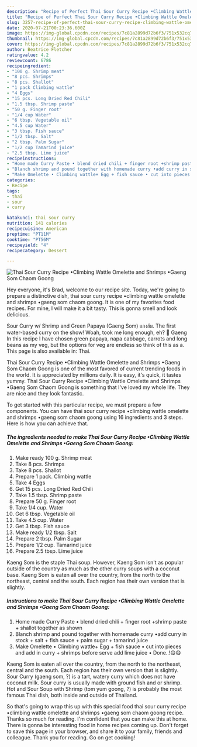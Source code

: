 ```yaml
---
description: "Recipe of Perfect Thai Sour Curry Recipe •Climbing Wattle Omelette and Shrimps •Gaeng Som Chaom Goong"
title: "Recipe of Perfect Thai Sour Curry Recipe •Climbing Wattle Omelette and Shrimps •Gaeng Som Chaom Goong"
slug: 3257-recipe-of-perfect-thai-sour-curry-recipe-climbing-wattle-omelette-and-shrimps-gaeng-som-chaom-goong
date: 2020-07-21T00:23:36.600Z
image: https://img-global.cpcdn.com/recipes/7c81a2899d72b6f3/751x532cq70/thai-sour-curry-recipe-•climbing-wattle-omelette-and-shrimps-•gaeng-som-chaom-goong-recipe-main-photo.jpg
thumbnail: https://img-global.cpcdn.com/recipes/7c81a2899d72b6f3/751x532cq70/thai-sour-curry-recipe-•climbing-wattle-omelette-and-shrimps-•gaeng-som-chaom-goong-recipe-main-photo.jpg
cover: https://img-global.cpcdn.com/recipes/7c81a2899d72b6f3/751x532cq70/thai-sour-curry-recipe-•climbing-wattle-omelette-and-shrimps-•gaeng-som-chaom-goong-recipe-main-photo.jpg
author: Beatrice Fletcher
ratingvalue: 4.2
reviewcount: 6786
recipeingredient:
- "100 g. Shrimp meat"
- "8 pcs. Shrimps"
- "8 pcs. Shallot"
- "1 pack Climbing wattle"
- "4 Eggs"
- "15 pcs. Long Dried Red Chili"
- "1.5 tbsp. Shrimp paste"
- "50 g. Finger root"
- "1/4 cup Water"
- "6 tbsp. Vegetable oil"
- "4.5 cup Water"
- "3 tbsp. Fish sauce"
- "1/2 tbsp. Salt"
- "2 tbsp. Palm Sugar"
- "1/2 cup Tamarind juice"
- "2.5 tbsp. Lime juice"
recipeinstructions:
- "Home made Curry Paste • blend dried chili + finger root +shrimp paste + shallot together as shown"
- "Blanch shrimp and pound together with homemade curry •add curry in stock + salt + fish sauce + palm sugar + tamarind juice"
- "Make Omelette • Climbing wattle+ Egg + fish sauce • cut into pieces and add in curry + shrimps before serve add lime juice • Done..!😋😋"
categories:
- Recipe
tags:
- thai
- sour
- curry

katakunci: thai sour curry 
nutrition: 141 calories
recipecuisine: American
preptime: "PT11M"
cooktime: "PT56M"
recipeyield: "4"
recipecategory: Dessert

---
```



![Thai Sour Curry Recipe •Climbing Wattle Omelette and Shrimps •Gaeng Som Chaom Goong](https://img-global.cpcdn.com/recipes/7c81a2899d72b6f3/751x532cq70/thai-sour-curry-recipe-•climbing-wattle-omelette-and-shrimps-•gaeng-som-chaom-goong-recipe-main-photo.jpg)

Hey everyone, it's Brad, welcome to our recipe site. Today, we're going to prepare a distinctive dish, thai sour curry recipe •climbing wattle omelette and shrimps •gaeng som chaom goong. It is one of my favorites food recipes. For mine, I will make it a bit tasty. This is gonna smell and look delicious.

Sour Curry w/ Shrimp and Green Papaya (Gaeng Som) แกงส้ม. The first water-based curry on the show! Woah, took me long enough, eh? 🙂 Gaeng In this recipe I have chosen green papaya, napa cabbage, carrots and long beans as my veg, but the options for veg are endless so think of this as a. This page is also available in: Thai.

Thai Sour Curry Recipe •Climbing Wattle Omelette and Shrimps •Gaeng Som Chaom Goong is one of the most favored of current trending foods in the world. It is appreciated by millions daily. It is easy, it's quick, it tastes yummy. Thai Sour Curry Recipe •Climbing Wattle Omelette and Shrimps •Gaeng Som Chaom Goong is something that I've loved my whole life. They are nice and they look fantastic.


To get started with this particular recipe, we must prepare a few components. You can have thai sour curry recipe •climbing wattle omelette and shrimps •gaeng som chaom goong using 16 ingredients and 3 steps. Here is how you can achieve that.

<!--inarticleads1-->

##### The ingredients needed to make Thai Sour Curry Recipe •Climbing Wattle Omelette and Shrimps •Gaeng Som Chaom Goong:

1. Make ready 100 g. Shrimp meat
1. Take 8 pcs. Shrimps
1. Take 8 pcs. Shallot
1. Prepare 1 pack. Climbing wattle
1. Take 4 Eggs
1. Get 15 pcs. Long Dried Red Chili
1. Take 1.5 tbsp. Shrimp paste
1. Prepare 50 g. Finger root
1. Take 1/4 cup. Water
1. Get 6 tbsp. Vegetable oil
1. Take 4.5 cup. Water
1. Get 3 tbsp. Fish sauce
1. Make ready 1/2 tbsp. Salt
1. Prepare 2 tbsp. Palm Sugar
1. Prepare 1/2 cup. Tamarind juice
1. Prepare 2.5 tbsp. Lime juice


Kaeng Som is the staple Thai soup. However, Kaeng Som isn&#39;t as popular outside of the country as much as the other curry soups with a coconut base. Kaeng Som is eaten all over the country, from the north to the northeast, central and the south. Each region has their own version that is slightly. 

<!--inarticleads2-->

##### Instructions to make Thai Sour Curry Recipe •Climbing Wattle Omelette and Shrimps •Gaeng Som Chaom Goong:

1. Home made Curry Paste • blend dried chili + finger root +shrimp paste + shallot together as shown
1. Blanch shrimp and pound together with homemade curry •add curry in stock + salt + fish sauce + palm sugar + tamarind juice
1. Make Omelette • Climbing wattle+ Egg + fish sauce • cut into pieces and add in curry + shrimps before serve add lime juice • Done..!😋😋


Kaeng Som is eaten all over the country, from the north to the northeast, central and the south. Each region has their own version that is slightly. Sour Curry (gaeng som, ?) is a tart, watery curry which does not have coconut milk. Sour curry is usually made with ground fish and or shrimp. Hot and Sour Soup with Shrimp (tom yum goong, ?) is probably the most famous Thai dish, both inside and outside of Thailand. 

So that's going to wrap this up with this special food thai sour curry recipe •climbing wattle omelette and shrimps •gaeng som chaom goong recipe. Thanks so much for reading. I'm confident that you can make this at home. There is gonna be interesting food in home recipes coming up. Don't forget to save this page in your browser, and share it to your family, friends and colleague. Thank you for reading. Go on get cooking!
